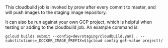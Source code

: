 This cloudbuild job is invoked by prow after every commit to master,
and will push images to the staging image repository.

It can also be run against your own GCP project, which is helpful when
testing or adding to the cloudbuild job.  An example command is:

```
gcloud builds submit --config=dev/staging/cloudbuild.yaml . --substitutions=_DOCKER_IMAGE_PREFIX=$(gcloud config get-value project)/
```

